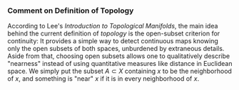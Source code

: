 ### Comment on Definition of Topology

According to Lee's *Introduction to Topological Manifolds*, the main idea behind the current definition of *topology* is the open-subset criterion for continuity: It provides a simple way to detect continuous maps knowing only the open subsets of both spaces, unburdened by extraneous details. Aside from that, choosing open subsets allows one to qualitatively describe "nearness" instead of using quantitative measures like distance in Euclidean space. We simply put the subset $A \subset X$ containing $x$ to be the neighborhood of $x$, and something is "near" $x$ if it is in every neighborhood of $x$.
